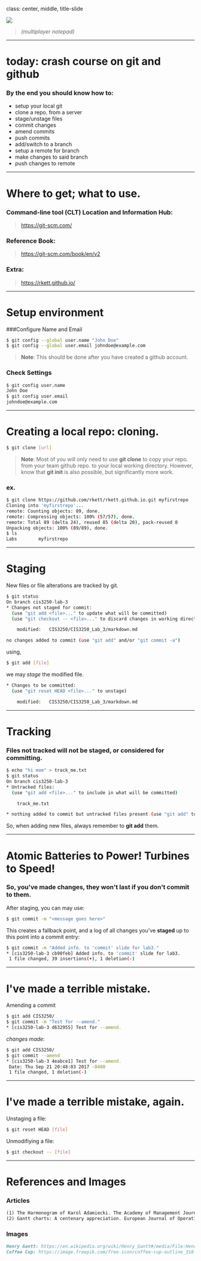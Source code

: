 class: center, middle, title-slide

![](https://git-scm.com/images/logo@2x.png)

> *(multiplayer notepad)*

---

# today: crash course on git and github

### By the end you should know how to:

- setup your local git 
- clone a repo. from a server
- stage/unstage files
- commit changes
- amend commits
- push commits
- add/switch to a branch
- setup a remote for branch
- make changes to said branch
- push changes to remote

---


# Where to get; what to use.

### Command-line tool (CLT) Location and Information Hub:
> https://git-scm.com/

### Reference Book:
> https://git-scm.com/book/en/v2

### Extra:
> https://rkett.github.io/

---

# Setup environment

###Configure Name and Email
```bash
$ git config --global user.name "John Doe"
$ git config --global user.email johndoe@example.com
```

> **Note**: This should be done after you have created a github account.

### Check Settings
```bash
$ git config user.name
John Doe
$ git config user.email
johndoe@example.com
```

---

# Creating a local repo: cloning.

```bash
$ git clone [url]
```

> **Note**: Most of you will only need to use **git clone** to copy your repo. from your team github repo. to your local working directory. However, know that **git init** is also possible, but significantly more work.

### ex.

```bash
$ git clone https://github.com/rkett/rkett.github.io.git myfirstrepo
Cloning into 'myfirstrepo'...
remote: Counting objects: 89, done.
remote: Compressing objects: 100% (57/57), done.
remote: Total 89 (delta 24), reused 85 (delta 20), pack-reused 0
Unpacking objects: 100% (89/89), done.
$ ls
Labs		myfirstrepo
```

---

# Staging

New files or file alterations are tracked by git.

```bash
$ git status
On branch cis3250-lab-3
* Changes not staged for commit:
  (use "git add <file>..." to update what will be committed)
  (use "git checkout -- <file>..." to discard changes in working directory)

	modified:   CIS3250/CIS3250_Lab_3/markdown.md

no changes added to commit (use "git add" and/or "git commit -a")
```

using, 

```bash
$ git add [file]
```

we may *stage* the modified file. 

```bash
* Changes to be committed:
  (use "git reset HEAD <file>..." to unstage)

	modified:   CIS3250/CIS3250_Lab_3/markdown.md
```
			
---

# Tracking

### Files **not** tracked will not be staged, or considered for committing.

```bash
$ echo "hi mom" > track_me.txt
$ git status
On branch cis3250-lab-3
* Untracked files:
  (use "git add <file>..." to include in what will be committed)

	track_me.txt

* nothing added to commit but untracked files present (use "git add" to track)
```
So, when adding new files, always remember to **git add** them.

---

# Atomic Batteries to Power! Turbines to Speed!

### So, you've made changes, they won't last if you don't **commit** to them. 

After staging, you can may use:

```bash
$ git commit -m "<message goes here>"
```

This creates a fallback point, and a log of all changes you've **staged** up to this point into a commit entry:

```bash
$ git commit -m "Added info. to 'commit' slide for lab3."
* [cis3250-lab-3 cb90feb] Added info. to 'commit' slide for lab3.
 1 file changed, 39 insertions(+), 1 deletion(-)
 ```

---

# I've made a terrible mistake.

Amending a commit

```bash
$ git add CIS3250/
$ git commit -m "Test for --amend."
* [cis3250-lab-3 d632955] Test for --amend.
```

*changes made:*

```bash
$ git add CIS3250/
$ git commit --amend
* [cis3250-lab-3 4eabce1] Test for --amend.
 Date: Thu Sep 21 20:48:03 2017 -0400
 1 file changed, 1 deletion(-)
```

---

# I've made a terrible mistake, again.

Unstaging a file:

```bash
$ git reset HEAD [file]
```

Unmodifiying a file:

```bash
$ git checkout -- [file]
```

---

# References and Images


[1]: https://www.jstor.org/stable/255537
[2]: https://web.archive.org/web/20131126152919/http://www-public.it-sudparis.eu:80/~gibson/Teaching/CSC7003/ReadingMaterial/Wilson03.pdf

### Articles

```md 
(1) The Harmonogram of Karol Adamiecki. The Academy of Management Journal. Vol. 18, (1975), pp. 358-364. Found at: <https://www.jstor.org/stable/255537>
(2) Gantt charts: A centenary appreciation. European Journal of Operational Research. Vol. 149, (2003), pp. 430–437. Found at: <https://web.archive.org/web/20131126152919/http://www-public.it-sudparis.eu:80/~gibson/Teaching/CSC7003/ReadingMaterial/Wilson03.pdf>
```

### Images

```md
Henry Gantt: https://en.wikipedia.org/wiki/Henry_Gantt#/media/File:Henry_L._Gantt.jpg
Coffee Cup: https://image.freepik.com/free-icon/coffee-cup-outline_318-39738.jpg
```
